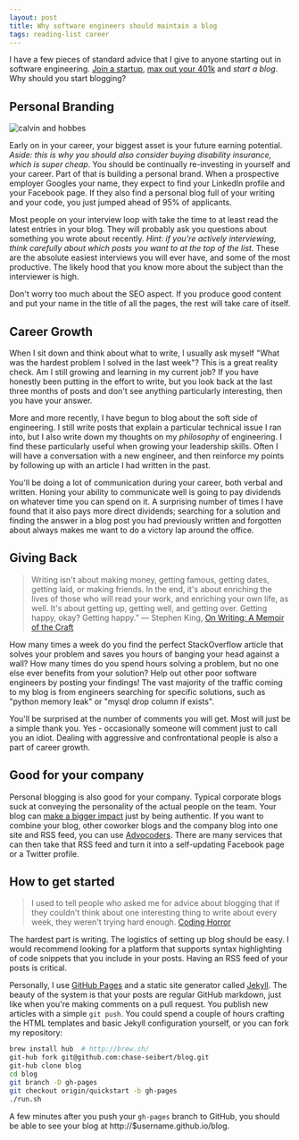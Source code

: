 ```yaml
---
layout: post
title: Why software engineers should maintain a blog
tags: reading-list career
---
```


I have a few pieces of standard advice that I give to anyone starting out in software engineering.
[Join a startup](http://chase-seibert.github.io/blog//2013/10/04/what-to-know-before-starting-at-a-startup.html),
[max out your 401k](http://chase-seibert.github.io/blog//2014/01/01/saving-for-retirement-as-a-software-engineer.html)
and *start a blog*. Why should you start blogging?


## Personal Branding

![calvin and hobbes](http://assets.amuniversal.com/8f870570df960131725e005056a9545d)

Early on in your career, your biggest asset is your future earning potential. *Aside: this is why you should also
consider buying disability insurance, which is super cheap*. You should be continually re-investing in yourself and
your career. Part of that is building a personal brand. When a prospective employer Googles your name, they expect
to find your LinkedIn profile and your Facebook page. If they also find a personal blog full of your writing and
your code, you just jumped ahead of 95% of applicants.

Most people on your interview loop with take the time to at least read the latest entries in your blog. They will
probably ask you questions about something you wrote about recently. *Hint: if you're actively interviewing, think
carefully about which posts you want to at the top of the list*. These are the absolute easiest interviews you will
ever have, and some of the most productive. The likely hood that you know more about the subject than the interviewer
is high.

Don't worry too much about the SEO aspect. If you produce good content and put your name in the title of all the pages,
the rest will take care of itself.


## Career Growth

When I sit down and think about what to write, I usually ask myself "What was the hardest problem I solved in the
last week"? This is a great reality check. Am I still growing and learning in my current job? If you have honestly been
putting in the effort to write, but you look back at the last three months of posts and don't see anything particularly
interesting, then you have your answer.

More and more recently, I have begun to blog about the soft side of engineering. I still write posts that explain a
particular technical issue I ran into, but I also write down my thoughts on my *philosophy* of engineering. I find these
particularly useful when growing your leadership skills. Often I will have a conversation with a new engineer, and then
reinforce my points by following up with an article I had written in the past.

You'll be doing a lot of communication during your career, both verbal and written. Honing your ability to communicate
well is going to pay dividends on whatever time you can spend on it. A surprising number of times I have found that it
also pays more direct dividends; searching for a solution and finding the answer in a blog post you had previously
written and forgotten about always makes me want to do a victory lap around the office.


## Giving Back

> Writing isn't about making money, getting famous, getting dates, getting laid, or making friends. In the end, it's
about enriching the lives of those who will read your work, and enriching your own life, as well. It's about getting
up, getting well, and getting over. Getting happy, okay? Getting happy.” ― Stephen King,
[On Writing: A Memoir of the Craft](https://www.goodreads.com/work/quotes/150292)

How many times a week do you find the perfect StackOverflow article that solves your problem and saves you hours of
banging your head against a wall? How many times do you spend hours solving a problem, but no one else ever benefits
from your solution? Help out other poor software engineers by posting your findings! The vast majority of the traffic
coming to my blog is from engineers searching for specific solutions, such as "python memory leak" or "mysql drop
column if exists".

You'll be surprised at the number of comments you will get. Most will just be a simple thank you. Yes - occasionally
someone will comment just to call you an idiot. Dealing with aggressive and confrontational people is also a
part of career growth.


## Good for your company

Personal blogging is also good for your company. Typical corporate blogs suck at conveying the personality of the actual
people on the team. Your blog can [make a bigger impact](http://www.inc.com/magazine/20100301/lets-take-this-offline.html)
just by being authentic. If you want to combine your blog, other coworker blogs and the company blog into one site and
RSS feed, you can use [Advocoders](http://advocoders.herokuapp.com/). There are many services that can then take that
RSS feed and turn it into a self-updating Facebook page or a Twitter profile.


## How to get started

> I used to tell people who asked me for advice about blogging that if they couldn't think about one interesting thing
to write about every week, they weren't trying hard enough.
[Coding Horror](http://blog.codinghorror.com/10-years-of-coding-horror/)

The hardest part is writing. The logistics of setting up blog should be easy. I would recommend looking for a platform
that supports syntax highlighting of code snippets that you include in your posts. Having an RSS feed of your posts is
critical.

Personally, I use [GitHub Pages](https://pages.github.com/) and a static site generator called
[Jekyll](http://jekyllrb.com/). The beauty of the system is that your posts are regular GitHub markdown, just like
when you're making comments on a pull request. You publish new articles with a simple `git push`. You could spend a
couple of hours crafting the HTML templates and basic Jekyll configuration yourself, or you can fork my repository:

```bash
brew install hub  # http://brew.sh/
git-hub fork git@github.com:chase-seibert/blog.git
git-hub clone blog
cd blog
git branch -D gh-pages
git checkout origin/quickstart -b gh-pages
./run.sh
```

A few minutes after you push your `gh-pages` branch to GitHub, you should be able to see your blog at
http://$username.github.io/blog.
